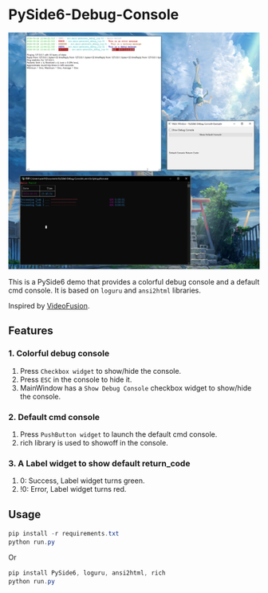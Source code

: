 # PySide6-Debug-Console

![alt text](assets/demo.png)

This is a PySide6 demo that provides a colorful debug console and a default cmd console. It is based on `loguru` and `ansi2html` libraries.

Inspired by [VideoFusion](https://github.com/271374667/VideoFusion).

## Features

### 1. Colorful debug console

  1. Press `Checkbox widget` to show/hide the console.
  2. Press `ESC` in the console to hide it.
  3. MainWindow has a `Show Debug Console` checkbox widget to show/hide the console.

### 2. Default cmd console

  1. Press `PushButton widget` to launch the default cmd console.
  2. rich library is used to showoff in the console.
  
### 3. A Label widget to show default return_code

  1. 0: Success, Label widget turns green.
  2. !0: Error, Label widget turns red.

## Usage

```powershell
pip install -r requirements.txt
python run.py
```

Or

```powershell
pip install PySide6, loguru, ansi2html, rich
python run.py
```
